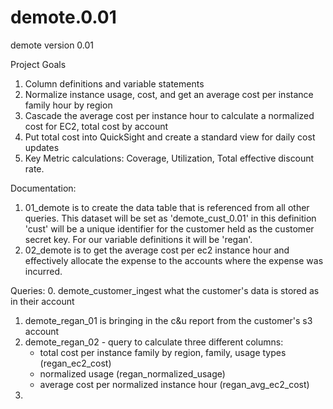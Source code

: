 # demote.0.01
demote version 0.01

Project Goals
1. Column definitions and variable statements
2. Normalize instance usage, cost, and get an average cost per instance family hour by region
3. Cascade the average cost per instance hour to calculate a normalized cost for EC2, total cost by account
4. Put total cost into QuickSight and create a standard view for daily cost updates
5. Key Metric calculations: Coverage, Utilization, Total effective discount rate.

Documentation:
1. 01_demote is to create the data table that is referenced from all other queries.  This dataset will be set as 'demote_cust_0.01' in this definition 'cust' will be a unique identifier for the customer held as the customer secret key.  For our variable definitions it will be 'regan'.
2. 02_demote is to get the average cost per ec2 instance hour and effectively allocate the expense to the accounts where the expense was incurred.  








Queries:
0. demote_customer_ingest what the customer's data is stored as in their account
1. demote_regan_01 is bringing in the c&u report from the customer's s3 account
2. demote_regan_02 - query to calculate three different columns:
    - total cost per instance family by region, family, usage types (regan_ec2_cost)
    - normalized usage (regan_normalized_usage)
    - average cost per normalized instance hour (regan_avg_ec2_cost)
3.
